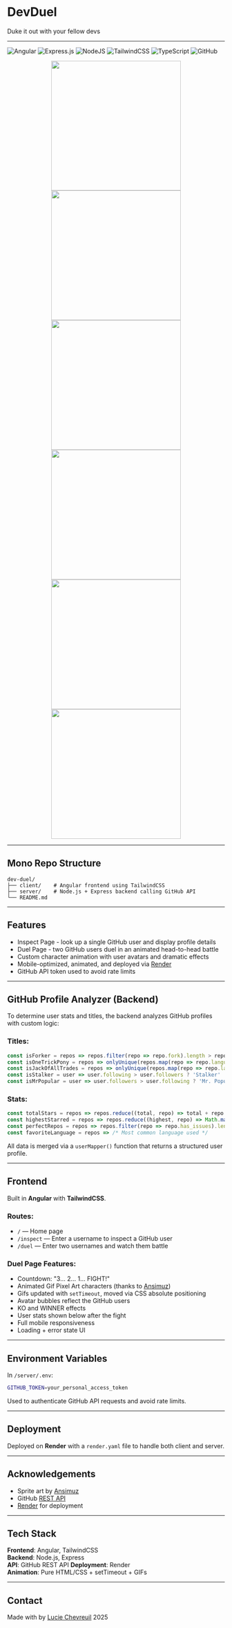 # DevDuel
Duke it out with your fellow devs

---

![Angular](https://img.shields.io/badge/angular-%23DD0031.svg?style=for-the-badge&logo=angular&logoColor=white)
![Express.js](https://img.shields.io/badge/express.js-%23404d59.svg?style=for-the-badge&logo=express&logoColor=%2361DAFB)
![NodeJS](https://img.shields.io/badge/node.js-6DA55F?style=for-the-badge&logo=node.js&logoColor=white)
![TailwindCSS](https://img.shields.io/badge/tailwindcss-%2338B2AC.svg?style=for-the-badge&logo=tailwind-css&logoColor=white)
![TypeScript](https://img.shields.io/badge/typescript-%23007ACC.svg?style=for-the-badge&logo=typescript&logoColor=white)
![GitHub](https://img.shields.io/badge/github-%23121011.svg?style=for-the-badge&logo=github&logoColor=white)

<p align="center">
  <img src="/client/src/assets/screens/COUNTDOWN.png" width="300" style="vertical-align: top;"/>
  <img src="/client/src/assets/screens/FIGHT.png" width="300" style="vertical-align: top;"/>
  <img src="/client/src/assets/screens/KO.png" width="300" style="vertical-align: top;"/>
  <img src="/client/src/assets/screens/LOADING.png" width="300" style="vertical-align: top;"/>
  <img src="/client/src/assets/screens/ERROR.png" width="300" style="vertical-align: top;"/>
  <img src="/client/src/assets/screens/STATS.png" width="300" style="vertical-align: top;"/>
</p>


---


## Mono Repo Structure

```
dev-duel/
├── client/    # Angular frontend using TailwindCSS
├── server/    # Node.js + Express backend calling GitHub API
└── README.md
```

---

## Features

- Inspect Page - look up a single GitHub user and display profile details
- Duel Page - two GitHub users duel in an animated head-to-head battle
- Custom character animation with user avatars and dramatic effects
- Mobile-optimized, animated, and deployed via [Render](https://render.com)
- GitHub API token used to avoid rate limits


---

## GitHub Profile Analyzer (Backend)

To determine user stats and titles, the backend analyzes GitHub profiles with custom logic:

### Titles:
```ts
const isForker = repos => repos.filter(repo => repo.fork).length > repos.length / 2 ? 'Forker' : '';
const isOneTrickPony = repos => onlyUnique(repos.map(repo => repo.language)).length === 1 ? 'One-Trick Pony' : '';
const isJackOfAllTrades = repos => onlyUnique(repos.map(repo => repo.language)).length >= 10 ? 'Jack of all Trades' : '';
const isStalker = user => user.following > user.followers ? 'Stalker' : '';
const isMrPopular = user => user.followers > user.following ? 'Mr. Popular' : '';
```

### Stats:
```ts
const totalStars = repos => repos.reduce((total, repo) => total + repo.stargazers_count, 0);
const highestStarred = repos => repos.reduce((highest, repo) => Math.max(highest, repo.stargazers_count), 0);
const perfectRepos = repos => repos.filter(repo => repo.has_issues).length;
const favoriteLanguage = repos => /* Most common language used */
```

All data is merged via a `userMapper()` function that returns a structured user profile.

---

## Frontend

Built in **Angular** with **TailwindCSS**.

### Routes:
- `/` — Home page
- `/inspect` — Enter a username to inspect a GitHub user
- `/duel` — Enter two usernames and watch them battle

### Duel Page Features:
- Countdown: "3... 2... 1... FIGHT!"
- Animated Gif Pixel Art characters (thanks to [Ansimuz](https://ansimuz.itch.io/))
- Gifs updated with `setTimeout`, moved via CSS absolute positioning
- Avatar bubbles reflect the GitHub users
- KO and WINNER effects
- User stats shown below after the fight
- Full mobile responsiveness
- Loading + error state UI

---

## Environment Variables

In `/server/.env`:

```bash
GITHUB_TOKEN=your_personal_access_token
```

Used to authenticate GitHub API requests and avoid rate limits.

---

## Deployment

Deployed on **Render** with a `render.yaml` file to handle both client and server.

---

## Acknowledgements

- Sprite art by [Ansimuz](https://ansimuz.itch.io/)
- GitHub [REST API](https://docs.github.com/en/rest?apiVersion=2022-11-28)
- [Render](https://render.com) for deployment

---

## Tech Stack

**Frontend**: Angular, TailwindCSS  
**Backend**: Node.js, Express  
**API**: GitHub REST API
**Deployment**: Render  
**Animation**: Pure HTML/CSS + setTimeout + GIFs

---

## Contact

Made with by [Lucie Chevreuil](https://github.com/sasszz) 2025
